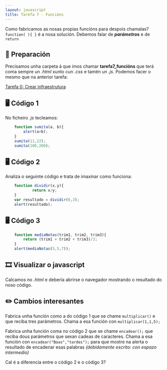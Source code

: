 ```yaml
---
layout: javascript
title: Tarefa 7 - Funcións
---
```

Como fabricamos as nosas propias funcións para despois chamalas? `function( ){ }` é a nosa solución. Debemos falar de ***parámetros*** e de `return`

## 🧺 Preparación

Precisamos unha carpeta á que imos chamar **tarefa7_funcións** que terá coma sempre un *.html* xunto cun *.css* e tamén un *.js.* Podemos facer o mesmo que na anterior tarefa:

[ Tarefa 0: Crear infraestrutura](./t0.md)

## 🖥 Código 1

No ficheiro *.js* tecleamos:
```js
    function sumita(a, b){
        alert(a+b);
    }
    sumita(11,22);
    sumita(100,200);  
```

## 🖥 Código 2

Analiza o  seguinte código e trata de imaxinar como funciona:

```js
    function dividir(x,y){
    		return x/y;
    }
    var resultado = dividir(6,3);
    alert(resultado);
```

## 🖥 Código 3

```js	
    function mediaNotas(trim1, trim2, trim3){
    	return (trim1 + trim2 + trim3)/3;
    }
    alert(mediaNotas(5,5,7));
```

## 🎞 Visualizar o javascript

Calcamos no *.html* e debería abrirse o navegador mostrando o resultado do noso código.

## ✏️ Cambios interesantes

Fabrica unha función como a do código 1 que se chame `multiplicar()` e que reciba tres parámetros. Chama  a esa función con `multiplicar(1,1,5);`

Fabrica unha función coma no código 2 que se chame `encadear();` que reciba dous parámetros que sexan cadeas de caracteres. Chama a esa función con `encadear("Boas","tardes");` para que mostre na alerta o resultado de encadenar esas palabras *(debidamente escrito: con espazo intermedio)* 

Cal é a diferencia entre o código 2 e o código 3?